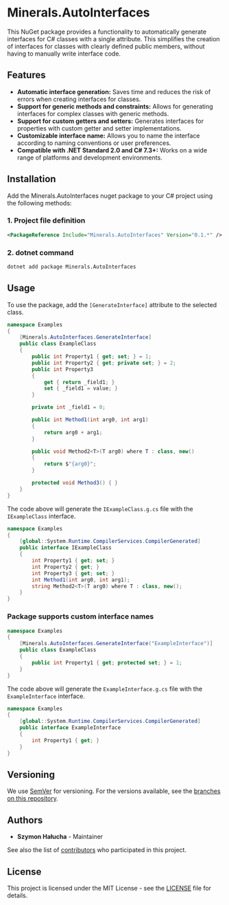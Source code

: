 # Minerals.AutoInterfaces

This NuGet package provides a functionality to automatically generate interfaces for C# classes with a single attribute. This simplifies the creation of interfaces for classes with clearly defined public members, without having to manually write interface code.

## Features

- **Automatic interface generation:** Saves time and reduces the risk of errors when creating interfaces for classes.
- **Support for generic methods and constraints:** Allows for generating interfaces for complex classes with generic methods.
- **Support for custom getters and setters:** Generates interfaces for properties with custom getter and setter implementations.
- **Customizable interface name:** Allows you to name the interface according to naming conventions or user preferences.
- **Compatible with .NET Standard 2.0 and C# 7.3+:** Works on a wide range of platforms and development environments.

## Installation

Add the Minerals.AutoInterfaces nuget package to your C# project using the following methods:

### 1. Project file definition

```xml
<PackageReference Include="Minerals.AutoInterfaces" Version="0.1.*" />
```

### 2. dotnet command

```bat
dotnet add package Minerals.AutoInterfaces
```

## Usage

To use the package, add the ```[GenerateInterface]``` attribute to the selected class.

```csharp
namespace Examples
{
    [Minerals.AutoInterfaces.GenerateInterface]
    public class ExampleClass
    {
        public int Property1 { get; set; } = 1;
        public int Property2 { get; private set; } = 2;
        public int Property3
        {
            get { return _field1; }
            set { _field1 = value; }
        }

        private int _field1 = 0;

        public int Method1(int arg0, int arg1)
        {
            return arg0 + arg1;
        }

        public void Method2<T>(T arg0) where T : class, new()
        {
            return $"{arg0}";
        }

        protected void Method3() { }
    }
}
```

The code above will generate the ```IExampleClass.g.cs``` file with the ```IExampleClass``` interface.

```csharp
namespace Examples
{
    [global::System.Runtime.CompilerServices.CompilerGenerated]
    public interface IExampleClass
    {
        int Property1 { get; set; }
        int Property2 { get; }
        int Property3 { get; set; }
        int Method1(int arg0, int arg1);
        string Method2<T>(T arg0) where T : class, new();
    }
}
```

### Package supports custom interface names

```csharp
namespace Examples
{
    [Minerals.AutoInterfaces.GenerateInterface("ExampleInterface")]
    public class ExampleClass
    {
        public int Property1 { get; protected set; } = 1;
    }
}
```

The code above will generate the ```ExampleInterface.g.cs``` file with the ```ExampleInterface``` interface.

```csharp
namespace Examples
{
    [global::System.Runtime.CompilerServices.CompilerGenerated]
    public interface ExampleInterface
    {
        int Property1 { get; }
    }
}
```

## Versioning

We use [SemVer](http://semver.org/) for versioning. For the versions available, see the [branches on this repository](https://github.com/SzymonHalucha/Minerals.AutoInterfaces/branches).

## Authors

- **Szymon Hałucha** - Maintainer

See also the list of [contributors](https://github.com/SzymonHalucha/Minerals.AutoInterfaces/contributors) who participated in this project.

## License

This project is licensed under the MIT License - see the [LICENSE](./LICENSE) file for details.

